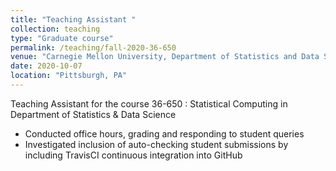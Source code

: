 ```yaml
---
title: "Teaching Assistant "
collection: teaching
type: "Graduate course"
permalink: /teaching/fall-2020-36-650
venue: "Carnegie Mellon University, Department of Statistics and Data Science"
date: 2020-10-07
location: "Pittsburgh, PA"
---
```


Teaching Assistant for the course 36-650 : Statistical Computing in Department of Statistics & Data Science

- Conducted office hours, grading and responding to student queries
- Investigated inclusion of auto-checking student submissions by including TravisCI continuous integration into GitHub